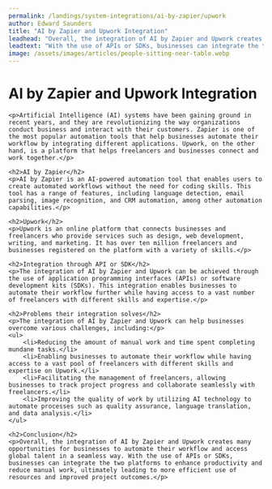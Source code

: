 ```yaml
---
permalink: /landings/system-integrations/ai-by-zapier/upwork
author: Edward Saunders
title: "AI by Zapier and Upwork Integration"
leadhead: "Overall, the integration of AI by Zapier and Upwork creates many opportunities for businesses to automate their workflow and access global talent in a seamless way"
leadtext: "With the use of APIs or SDKs, businesses can integrate the two platforms to enhance productivity and reduce manual work, ultimately leading to more efficient use of resources and improved project outcomes."
image: /assets/images/articles/people-sitting-near-table.webp
---
```

<div class="arttext">	<h1>AI by Zapier and Upwork Integration</h1>

	<p>Artificial Intelligence (AI) systems have been gaining ground in recent years, and they are revolutionizing the way organizations conduct business and interact with their customers. Zapier is one of the most popular automation tools that help businesses automate their workflow by integrating different applications. Upwork, on the other hand, is a platform that helps freelancers and businesses connect and work together.</p>

	<h2>AI by Zapier</h2>
	<p>AI by Zapier is an AI-powered automation tool that enables users to create automated workflows without the need for coding skills. This tool has a range of features, including language detection, email parsing, image recognition, and CRM automation, among other automation capabilities.</p>

	<h2>Upwork</h2>
	<p>Upwork is an online platform that connects businesses and freelancers who provide services such as design, web development, writing, and marketing. It has over ten million freelancers and businesses registered on the platform with a variety of skills.</p>

	<h2>Integration through API or SDK</h2>
	<p>The integration of AI by Zapier and Upwork can be achieved through the use of application programming interfaces (APIs) or software development kits (SDKs). This integration enables businesses to automate their workflow further while having access to a vast number of freelancers with different skills and expertise.</p>

	<h2>Problems their integration solves</h2>
	<p>The integration of AI by Zapier and Upwork can help businesses overcome various challenges, including:</p>
	<ul>
		<li>Reducing the amount of manual work and time spent completing mundane tasks.</li>
		<li>Enabling businesses to automate their workflow while having access to a vast pool of freelancers with different skills and expertise on Upwork.</li>
		<li>Facilitating the management of freelancers, allowing businesses to track project progress and collaborate seamlessly with freelancers.</li>
		<li>Improving the quality of work by utilizing AI technology to automate processes such as quality assurance, language translation, and data analysis.</li>
	</ul>

	<h2>Conclusion</h2>
	<p>Overall, the integration of AI by Zapier and Upwork creates many opportunities for businesses to automate their workflow and access global talent in a seamless way. With the use of APIs or SDKs, businesses can integrate the two platforms to enhance productivity and reduce manual work, ultimately leading to more efficient use of resources and improved project outcomes.</p>
</div>